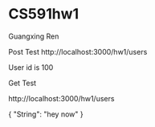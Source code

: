 # CS591hw1

Guangxing Ren 


Post Test http://localhost:3000/hw1/users

User id is 100



Get Test 

http://localhost:3000/hw1/users
 

{
    "String": "hey now"
}


